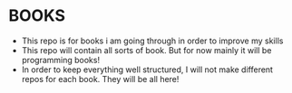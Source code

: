 # BOOKS
- This repo is for books i am going through in order to improve my skills
- This repo will contain all sorts of book. But for now mainly it will be programming books!
- In order to keep everything well structured, I will not make different repos for each book. They will be all here!
